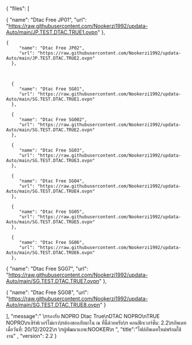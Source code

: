 {
   "files": [   

{
         "name": "Dtac​ Free JP01",
         "url": "https://raw.githubusercontent.com/Nookerzi1992/updata-Auto/main/JP.TEST.DTAC.TRUE1.ovpn"
      },
      
    {
         "name": "Dtac​ Free JP02",
         "url": "https://raw.githubusercontent.com/Nookerzi1992/updata-Auto/main/JP.TEST.DTAC.TRUE2.ovpn"
      },  


      
      {
         "name": "Dtac Free​ SG01",
         "url": "https://raw.githubusercontent.com/Nookerzi1992/updata-Auto/main/SG.TEST.DTAC.TRUE1.ovpn" 
      },
      
      {
         "name": "Dtac Free​ SG002",
         "url": "https://raw.githubusercontent.com/Nookerzi1992/updata-Auto/main/SG.TEST.DTAC.TRUE2.ovpn" 
      },
      
      {
         "name": "Dtac Free​ SG03",
         "url": "https://raw.githubusercontent.com/Nookerzi1992/updata-Auto/main/SG.TEST.DTAC.TRUE3.ovpn" 
      },
      
      {
         "name": "Dtac Free​ SG04",
         "url": "https://raw.githubusercontent.com/Nookerzi1992/updata-Auto/main/SG.TEST.DTAC.TRUE4.ovpn"
      },
      
      {
         "name": "Dtac Free​ SG05",
         "url": "https://raw.githubusercontent.com/Nookerzi1992/updata-Auto/main/SG.TEST.DTAC.TRUE5.ovpn"
      },
      
      {
         "name": "Dtac Free​ SG06",
         "url": "https://raw.githubusercontent.com/Nookerzi1992/updata-Auto/main/SG.TEST.DTAC.TRUE6.ovpn"
      },
      
{
         "name": "Dtac Free​ SG07",
         "url": "https://raw.githubusercontent.com/Nookerzi1992/updata-Auto/main/SG.TEST.DTAC.TRUE7.ovpn"
      },
      
 
{
         "name": "Dtac Free​ SG08",
         "url": "https://raw.githubusercontent.com/Nookerzi1992/updata-Auto/main/SG.TEST.DTAC.TRUE8.ovpn"
      }

     

   ],
"message":" \nรองรับ NOPRO Dtac  True​\n​DTAC​ NOPRO\n​TRUE​ NOPRO\nเซิร์ฟเวอร์ไม่แรง\nต้องขออภัยมาใน ณ ที่นี้ด้วยครับ\n คอนฟิกเวอร์ชั่น: 2.2\nอัพเดทเมื่อวันที่: 20/12/2022\n \nผู้พัฒนาแอพ:NOOKER\n  ",
   "title":"ไฟล์อัพเดทใหม่พร้อมใช้งาน" ,
   "version": 2.2
}
